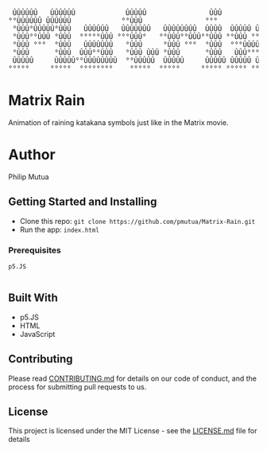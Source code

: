 <pre>

 ÛÛÛÛÛÛ   ÛÛÛÛÛÛ            ÛÛÛÛÛ               ÛÛÛ                 ÛÛÛÛÛÛÛÛÛÛÛ              ÛÛÛ            
°°ÛÛÛÛÛÛ ÛÛÛÛÛÛ            °°ÛÛÛ               °°°                 °°ÛÛÛ°°°°°ÛÛÛ            °°°             
 °ÛÛÛ°ÛÛÛÛÛ°ÛÛÛ   ÛÛÛÛÛÛ   ÛÛÛÛÛÛÛ   ÛÛÛÛÛÛÛÛ  ÛÛÛÛ  ÛÛÛÛÛ ÛÛÛÛÛ    °ÛÛÛ    °ÛÛÛ   ÛÛÛÛÛÛ   ÛÛÛÛ  ÛÛÛÛÛÛÛÛ  
 °ÛÛÛ°°ÛÛÛ °ÛÛÛ  °°°°°ÛÛÛ °°°ÛÛÛ°   °°ÛÛÛ°°ÛÛÛ°°ÛÛÛ °°ÛÛÛ °°ÛÛÛ     °ÛÛÛÛÛÛÛÛÛÛ   °°°°°ÛÛÛ °°ÛÛÛ °°ÛÛÛ°°ÛÛÛ 
 °ÛÛÛ °°°  °ÛÛÛ   ÛÛÛÛÛÛÛ   °ÛÛÛ     °ÛÛÛ °°°  °ÛÛÛ  °°°ÛÛÛÛÛ°      °ÛÛÛ°°°°°ÛÛÛ   ÛÛÛÛÛÛÛ  °ÛÛÛ  °ÛÛÛ °ÛÛÛ 
 °ÛÛÛ      °ÛÛÛ  ÛÛÛ°°ÛÛÛ   °ÛÛÛ ÛÛÛ °ÛÛÛ      °ÛÛÛ   ÛÛÛ°°°ÛÛÛ     °ÛÛÛ    °ÛÛÛ  ÛÛÛ°°ÛÛÛ  °ÛÛÛ  °ÛÛÛ °ÛÛÛ 
 ÛÛÛÛÛ     ÛÛÛÛÛ°°ÛÛÛÛÛÛÛÛ  °°ÛÛÛÛÛ  ÛÛÛÛÛ     ÛÛÛÛÛ ÛÛÛÛÛ ÛÛÛÛÛ    ÛÛÛÛÛ   ÛÛÛÛÛ°°ÛÛÛÛÛÛÛÛ ÛÛÛÛÛ ÛÛÛÛ ÛÛÛÛÛ
°°°°°     °°°°°  °°°°°°°°    °°°°°  °°°°°     °°°°° °°°°° °°°°°    °°°°°   °°°°°  °°°°°°°° °°°°° °°°° °°°°° 
</pre>

# Matrix Rain 
Animation of raining  katakana symbols just like in the Matrix movie. 

# Author 
Philip Mutua 

## Getting Started and Installing


* Clone this repo: `git clone https://github.com/pmutua/Matrix-Rain.git`
* Run the app: `index.html`


### Prerequisites

```
p5.JS


```



## Built With

* p5.JS
* HTML
* JavaScript

## Contributing

Please read [CONTRIBUTING.md](#) for details on our code of conduct, and the process for submitting pull requests to us.

## License

This project is licensed under the MIT License - see the [LICENSE.md](LICENSE.md) file for details
